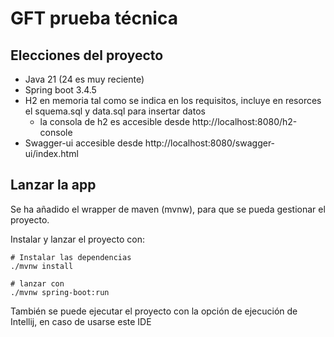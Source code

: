 # GFT prueba técnica

## Elecciones del proyecto

- Java 21 (24 es muy reciente)
- Spring boot 3.4.5
- H2 en memoria tal como se indica en los requisitos, incluye en resorces el squema.sql y data.sql para insertar datos
  - la consola de h2 es accesible desde http://localhost:8080/h2-console
- Swagger-ui accesible desde http://localhost:8080/swagger-ui/index.html


## Lanzar la app

Se ha añadido el wrapper de maven (mvnw), para que se pueda gestionar el proyecto.

Instalar y lanzar el proyecto con:
```shell
# Instalar las dependencias 
./mvnw install

# lanzar con
./mvnw spring-boot:run
```
También se puede ejecutar el proyecto con la opción de ejecución de Intellij, en caso de usarse este IDE


